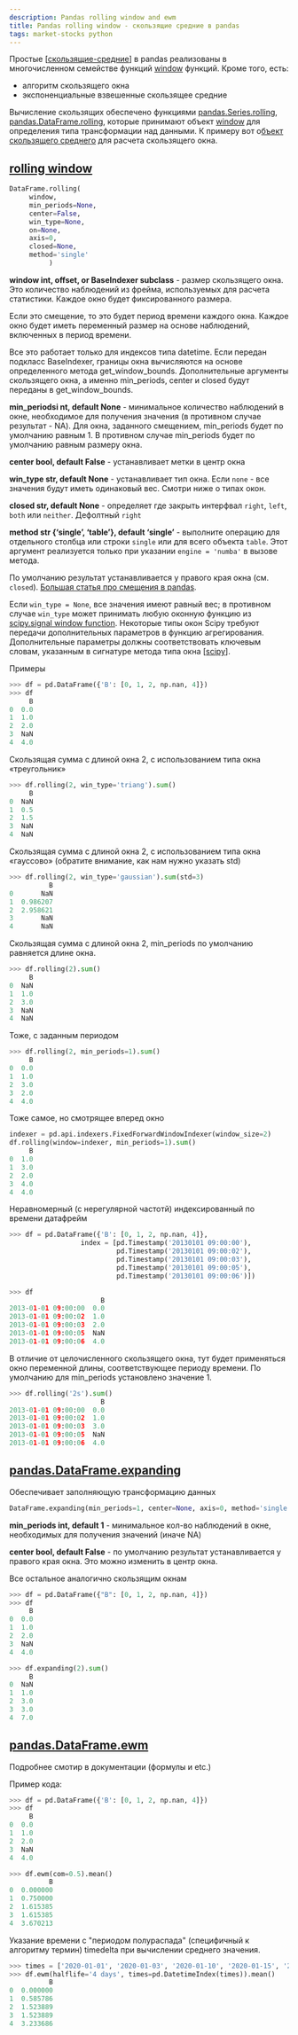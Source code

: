 ```yaml
---
description: Pandas rolling window and ewm
title: Pandas rolling window - скользящие средние в pandas
tags: market-stocks python
---
```

Простые [[скользящие-средние]] в pandas реализованы в многочисленном семействе функций [window](https://pandas.pydata.org/docs/reference/window.html) функций. Кроме того, есть:

- алгоритм скользящего окна
- экспоненциальные взвешенные скользящее средние

Вычисление скользящих обеспечено функциями [pandas.Series.rolling](https://pandas.pydata.org/docs/reference/api/pandas.Series.rolling.html#pandas.Series.rolling), [pandas.DataFrame.rolling](https://pandas.pydata.org/docs/reference/api/pandas.DataFrame.rolling.html#pandas.DataFrame.rolling), которые принимают объект [window](https://pandas.pydata.org/docs/reference/window.html) для определения типа трансформации над данными. К примеру вот о[бъект скользящего среднего](https://pandas.pydata.org/docs/reference/api/pandas.core.window.rolling.Rolling.mean.html#pandas.core.window.rolling.Rolling.mean) для расчета скользящего окна.

## [rolling window](https://pandas.pydata.org/docs/reference/api/pandas.DataFrame.rolling.html)

```python
DataFrame.rolling(
     window,
     min_periods=None,
     center=False,
     win_type=None,
     on=None,
     axis=0,
     closed=None,
     method='single'
          )
```

**window int, offset, or BaseIndexer subclass** - размер скользящего окна. Это количество наблюдений из фрейма, используемых для расчета статистики. Каждое окно будет фиксированного размера.

Если это смещение, то это будет период времени каждого окна. Каждое окно будет иметь переменный размер на основе наблюдений, включенных в период времени.

Все это работает только для индексов типа datetime. Если передан подкласс BaseIndexer, границы окна вычисляются на основе определенного метода get_window_bounds. Дополнительные аргументы скользящего окна, а именно min_periods, center и closed будут переданы в get_window_bounds.

**min_periodsi nt, default None** - минимальное количество наблюдений в окне, необходимое для получения значения (в противном случае результат - NA). Для окна, заданного смещением, min_periods будет по умолчанию равным 1. В противном случае min_periods будет по умолчанию равным размеру окна.

**center bool, default False** - устанавливает метки в центр окна

**win_type str, default None** - устанавливает тип окна. Если `none` - все значения будут иметь одинаковый вес. Смотри ниже о типах окон.

**closed str, default None** - определяет где закрыть интерфвал `right`, `left`, `both` или `neither`. Дефолтный `right`

**method str {‘single’, ‘table’}, default ‘single’** - выполните операцию для отдельного столбца или строки `single` или для всего объекта `table`. Этот аргумент реализуется только при указании `engine = 'numba'` в вызове метода.

По умолчанию результат устанавливается у правого края окна (см. `closed`). [Большая статья про смещения в pandas](https://pandas.pydata.org/pandas-docs/stable/user_guide/timeseries.html#offset-aliases).

Если `win_type = None`, все значения имеют равный вес; в противном случае `win_type` может принимать любую оконную функцию из [scipy.signal window function](https://docs.scipy.org/doc/scipy/reference/signal.windows.html#module-scipy.signal.windows). Некоторые типы окон Scipy требуют передачи дополнительных параметров в функцию агрегирования. Дополнительные параметры должны соответствовать ключевым словам, указанным в сигнатуре метода типа окна [[scipy]].

Примеры

```python
>>> df = pd.DataFrame({'B': [0, 1, 2, np.nan, 4]})
>>> df
     B
0  0.0
1  1.0
2  2.0
3  NaN
4  4.0
```

Скользящая сумма с длиной окна 2, с использованием типа окна «треугольник»

```python
>>> df.rolling(2, win_type='triang').sum()
     B
0  NaN
1  0.5
2  1.5
3  NaN
4  NaN
```

Скользящая сумма с длиной окна 2, с использованием типа окна «гауссово» (обратите внимание, как нам нужно указать std)

```python
>>> df.rolling(2, win_type='gaussian').sum(std=3)
          B
0       NaN
1  0.986207
2  2.958621
3       NaN
4       NaN
```

Скользящая сумма с длиной окна 2, min_periods по умолчанию равняется длине окна.

```python
>>> df.rolling(2).sum()
     B
0  NaN
1  1.0
2  3.0
3  NaN
4  NaN
```

Тоже, с заданным периодом

```python
>>> df.rolling(2, min_periods=1).sum()
     B
0  0.0
1  1.0
2  3.0
3  2.0
4  4.0
```

Тоже самое, но смотрящее вперед окно

```python
indexer = pd.api.indexers.FixedForwardWindowIndexer(window_size=2)
df.rolling(window=indexer, min_periods=1).sum()
     B
0  1.0
1  3.0
2  2.0
3  4.0
4  4.0
```

Неравномерный (с нерегулярной частотй) индексированный по времени датафрейм

```python
>>> df = pd.DataFrame({'B': [0, 1, 2, np.nan, 4]},
                  index = [pd.Timestamp('20130101 09:00:00'),
                           pd.Timestamp('20130101 09:00:02'),
                           pd.Timestamp('20130101 09:00:03'),
                           pd.Timestamp('20130101 09:00:05'),
                           pd.Timestamp('20130101 09:00:06')])

>>> df
                       B
2013-01-01 09:00:00  0.0
2013-01-01 09:00:02  1.0
2013-01-01 09:00:03  2.0
2013-01-01 09:00:05  NaN
2013-01-01 09:00:06  4.0
```

В отличие от целочисленного скользящего окна, тут будет применяться окно переменной длины, соответствующее периоду времени. По умолчанию для min_periods установлено значение 1.

```python
>>> df.rolling('2s').sum()
                       B
2013-01-01 09:00:00  0.0
2013-01-01 09:00:02  1.0
2013-01-01 09:00:03  3.0
2013-01-01 09:00:05  NaN
2013-01-01 09:00:06  4.0
```

## [pandas.DataFrame.expanding](https://pandas.pydata.org/docs/reference/api/pandas.DataFrame.expanding.html)

Обеспечивает заполняющую трансформацию данных

```python
DataFrame.expanding(min_periods=1, center=None, axis=0, method='single')
```

**min_periods int, default 1** - минимальное кол-во наблюдений в окне, необходимых для получения значений (иначе NA)

**center bool, default False** - по умолчанию результат устанавливается у правого края окна. Это можно изменить в центр окна.

Все остальное аналогично скользящим окнам

```python
>>> df = pd.DataFrame({"B": [0, 1, 2, np.nan, 4]})
>>> df
     B
0  0.0
1  1.0
2  2.0
3  NaN
4  4.0

>>> df.expanding(2).sum()
     B
0  NaN
1  1.0
2  3.0
3  3.0
4  7.0
```

## [pandas.DataFrame.ewm](https://pandas.pydata.org/docs/reference/api/pandas.DataFrame.ewm.html)

Подробнее смотир в документации (формулы и etc.)

Пример кода:

```python
>>> df = pd.DataFrame({'B': [0, 1, 2, np.nan, 4]})
>>> df
     B
0  0.0
1  1.0
2  2.0
3  NaN
4  4.0

>>> df.ewm(com=0.5).mean()
          B
0  0.000000
1  0.750000
2  1.615385
3  1.615385
4  3.670213
```

Указание времени с "периодом полураспада" (специфичный к алгоритму термин) timedelta при вычислении среднего значения.

```python
>>> times = ['2020-01-01', '2020-01-03', '2020-01-10', '2020-01-15', '2020-01-17']
>>> df.ewm(halflife='4 days', times=pd.DatetimeIndex(times)).mean()
          B
0  0.000000
1  0.585786
2  1.523889
3  1.523889
4  3.233686
```

[//begin]: # "Autogenerated link references for markdown compatibility"
[скользящие-средние]: скользящие-средние "Скользящие средние (moving average)"
[scipy]: scipy "Scipy"
[//end]: # "Autogenerated link references"